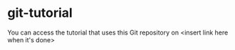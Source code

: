 # git-tutorial
You can access the tutorial that uses this Git repository on <insert link here when it's done>
